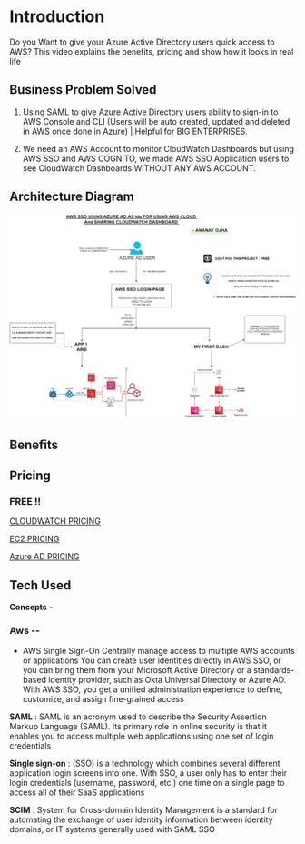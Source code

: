 # Introduction

Do you Want to give your Azure Active Directory users quick access to AWS? This video explains the benefits, pricing and show how it looks in real life


 ## Business Problem Solved 

1. Using SAML to give Azure Active Directory users ability to sign-in to AWS Console and CLI (Users will be auto created, updated and deleted in AWS once done in Azure) | Helpful for BIG ENTERPRISES.

2. We need an AWS Account to monitor CloudWatch Dashboards but using AWS SSO and AWS COGNITO, we made AWS SSO Application users to see CloudWatch Dashboards WITHOUT ANY AWS ACCOUNT.


 ## Architecture Diagram 

![](https://raw.githubusercontent.com/Ananyojha/spare-images/f13100a39d1874fa5eabb33fd8a287dbe1c5178d/aws-sso.jpg)

 ## Benefits


 ## Pricing 

### FREE !! 
[CLOUDWATCH PRICING](https://aws.amazon.com/cloudwatch/pricing/)

[EC2 PRICING](https://aws.amazon.com/ec2/pricing/)

[Azure AD PRICING](https://azure.microsoft.com/en-in/pricing/details/active-directory/)

 ## Tech Used 


**Concepts** - 

### Aws --

- AWS Single Sign-On
Centrally manage access to multiple AWS accounts or applications
You can create user identities directly in AWS SSO, or you can bring them from your Microsoft Active Directory or a standards-based identity provider, such as Okta Universal Directory or Azure AD. With AWS SSO, you get a unified administration experience to define, customize, and assign fine-grained access



**SAML** : SAML is an acronym used to describe the Security Assertion Markup Language (SAML). Its primary role in online security is that it enables you to access multiple web applications using one set of login credentials

**Single sign-on** : (SSO) is a technology which combines several different application login screens into one. With SSO, a user only has to enter their login credentials (username, password, etc.) one time on a single page to access all of their SaaS applications

**SCIM** : System for Cross-domain Identity Management is a standard for automating the exchange of user identity information between identity domains, or IT systems
generally used with SAML SSO 

